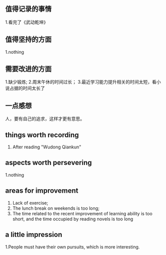 ## 值得记录的事情
1.看完了《武动乾坤》

## 值得坚持的方面
1.nothing

## 需要改进的方面
1.缺少锻炼;
2.周末午休的时间过长；
3.最近学习能力提升相关的时间太短，看小说占据的时间太长了

## 一点感想
人，要有自己的追求，这样才更有意思。

## things worth recording
1. After reading "Wudong Qiankun"

  
## aspects worth persevering
1.nothing


## areas for improvement
1. Lack of exercise;
2. The lunch break on weekends is too long;
3. The time related to the recent improvement of learning ability is too short, and the time occupied by reading novels is too long


## a little impression
1.People must have their own pursuits, which is more interesting.